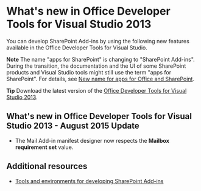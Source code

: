 
# What's new in Office Developer Tools for Visual Studio 2013
You can develop SharePoint Add-ins by using the following new features available in the Office Developer Tools for Visual Studio. 
 

 **Note**  The name "apps for SharePoint" is changing to "SharePoint Add-ins". During the transition, the documentation and the UI of some SharePoint products and Visual Studio tools might still use the term "apps for SharePoint". For details, see  [New name for apps for Office and SharePoint](new-name-for-apps-for-sharepoint.md#bk_newname).
 


 **Tip**  Download the latest version of the  [Office Developer Tools for Visual Studio 2013](http://aka.ms/OfficeDevToolsForVS2013).
 


## What's new in Office Developer Tools for Visual Studio 2013 - August 2015 Update
<a name="New4-2015"> </a>


- The Mail Add-in manifest designer now respects the  **Mailbox requirement set** value.
    
 

## Additional resources
<a name="SP15NewVSTools_addlresources"> </a>


-  [Tools and environments for developing SharePoint Add-ins](tools-and-environments-for-developing-sharepoint-add-ins.md)
    
 

